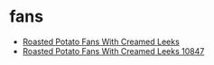 # fans

 * [Roasted Potato Fans With Creamed Leeks](../../index/r/roasted-potato-fans-with-creamed-leeks-10847.json)
 * [Roasted Potato Fans With Creamed Leeks 10847](../../index/r/roasted-potato-fans-with-creamed-leeks-10847.json)
